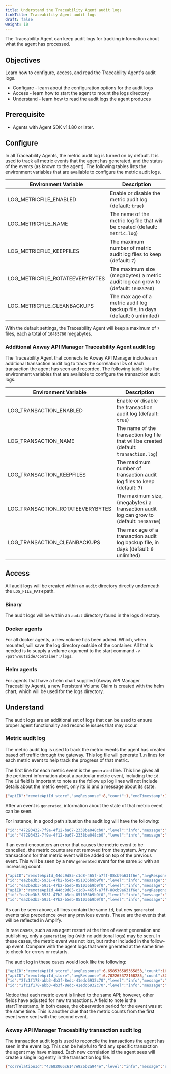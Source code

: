 ```yaml
---
title: Understand the Traceability Agent audit logs
linkTitle: Traceability Agent audit logs
draft: false
weight: 10
---
```

The Traceability Agent can keep audit logs for tracking information about what the agent has processed.

## Objectives

Learn how to configure, access, and read the Traceability Agent's audit logs.

* Configure - learn about the configuration options for the audit logs
* Access - learn how to start the agent to mount the logs directory
* Understand - learn how to read the audit logs the agent produces

## Prerequisite

* Agents with Agent SDK v1.1.80 or later.

## Configure

In all Traceability Agents, the metric audit log is turned on by default. It is used to track all metric events that the agent has generated, and the status of the events (as known to the agent). The following tables lists the environment variables that are available to configure the metric audit logs.

| Environment Variable            | Description                                                                         |
| ------------------------------- | ----------------------------------------------------------------------------------- |
| LOG_METRICFILE_ENABLED          | Enable or disable the metric audit log (default: `true`)                            |
| LOG_METRICFILE_NAME             | The name of the metric log file that will be created (default: `metric.log`)        |
| LOG_METRICFILE_KEEPFILES        | The maximum number of metric audit log files to keep (default: `7`)                 |
| LOG_METRICFILE_ROTATEEVERYBYTES | The maximum size (megabytes) a metric audit log can grow to (default: `10485760`) |
| LOG_METRICFILE_CLEANBACKUPS     | The max age of a metric audit log backup file, in days (default: `0` unlimited)     |

With the default settings, the Traceability Agent will keep a maximum of `7` files, each a total of `10485760` megabytes.

### Additional Axway API Manager Traceability Agent audit log

The Traceability Agent that connects to Axway API Manager includes an additional transaction audit log to track the correlation IDs of each transaction the agent has seen and recorded. The following table lists the environment variables that are available to configure the transaction audit logs.

| Environment Variable             | Description                                                                              |
| -------------------------------- | ---------------------------------------------------------------------------------------- |
| LOG_TRANSACTION_ENABLED          | Enable or disable the transaction audit log (default: `true`)                            |
| LOG_TRANSACTION_NAME             | The name of the transaction log file that will be created (default: `transaction.log`)   |
| LOG_TRANSACTION_KEEPFILES        | The maximum number of transaction audit log files to keep (default: `7`)                 |
| LOG_TRANSACTION_ROTATEEVERYBYTES | The maximum size, (megabytes) a transaction audit log can grow to (default: `10485760`) |
| LOG_TRANSACTION_CLEANBACKUPS     | The max age of a transaction audit log backup file, in days (default: `0` unlimited)     |

## Access

All audit logs will be created within an `audit` directory directly underneath the `LOG_FILE_PATH` path.

### Binary

The audit logs will be within an `audit` directory found in the logs directory.

### Docker agents

For all docker agents, a new volume has been added. Which, when mounted, will save the log directory outside of the container. All that is needed is to supply a volume argument to the start command `-v /path/outside/container:/logs`.

### Helm agents

For agents that have a helm chart supplied (Axway API Manager Traceability Agent), a new Persistent Volume Claim is created with the helm chart, which will be used for the logs directory.

## Understand

The audit logs are an additional set of logs that can be used to ensure proper agent functionality and reconcile issues that may occur.

### Metric audit log

The metric audit log is used to track the metric events the agent has created based off traffic through the gateway. This log file will generate 1..n lines for each metric event to help track the progress of that metric.

The first line for each metric event is the `generated` line. This line gives all the pertinent information about a particular metric event, including the `id`. The `id` field is important to note as the follow up log lines will not include details about the metric event, only its id and a message about its state.

```bash
{"apiID":"remoteApiId_store","avgResponse":8,"count":1,"endTimestamp":1713556832244,"id":"47293432-7f9a-4f12-ba67-2338be048cb0","level":"info","maxResponse":8,"message":"generated","minResponse":8,"startTimestamp":1713556375134,"status":"403","time":"2024-04-19T20:00:32Z"}
```

After an event is `generated`, information about the state of that metric event can be seen.

For instance, in a good path situation the audit log will have the following:

```bash
{"id":"47293432-7f9a-4f12-ba67-2338be048cb0","level":"info","message":"publishing","time":"2024-04-19T20:00:32Z"}
{"id":"47293432-7f9a-4f12-ba67-2338be048cb0","level":"info","message":"published","time":"2024-04-19T20:00:32Z"}
```

If an event encounters an error that causes the metric event to be cancelled, the metric counts are not removed from the system. Any new transactions for that metric event will be added on top of the previous event. This will be seen by a new `generated` event for the same `id` with an increasing count.

```bash
{"apiID":"remoteApiId_44dc9d85-c1d8-465f-a7ff-88cb9a631f6e","avgResponse":1318,"count":40,"endTimestamp":1712933224025,"id":"ea2be3b3-5931-47b2-b5eb-851036b9b9f0","level":"info","maxResponse":1318,"message":"generated","minResponse":1318,"startTimestamp":1712932910655,"status":"200","time":"2024-04-12T07:47:04-07:00"}
{"id":"ea2be3b3-5931-47b2-b5eb-851036b9b9f0","level":"info","message":"publishing","time":"2024-04-12T07:47:35-07:00"}
{"id":"ea2be3b3-5931-47b2-b5eb-851036b9b9f0","level":"info","message":"event cancelled, counts added at next publish","time":"2024-04-12T07:47:35-07:00"}
{"apiID":"remoteApiId_44dc9d85-c1d8-465f-a7ff-88cb9a631f6e","avgResponse":1318,"count":100,"endTimestamp":1712933652207,"id":"ea2be3b3-5931-47b2-b5eb-851036b9b9f0","level":"info","maxResponse":1318,"message":"generated","minResponse":1318,"startTimestamp":1712932910655,"status":"200","time":"2024-04-12T07:54:12-07:00"}
{"id":"ea2be3b3-5931-47b2-b5eb-851036b9b9f0","level":"info","message":"publishing","time":"2024-04-12T07:54:24-07:00"}
{"id":"ea2be3b3-5931-47b2-b5eb-851036b9b9f0","level":"info","message":"published","time":"2024-04-12T07:54:25-07:00"}
```

As can be seen above, all lines contain the same `id`, but new `generated` events take precedence over any previous events. These are the events that will be reflected in Amplify.

In rare cases, such as an agent restart at the time of event generation and publishing, only a `generating` log (with no additional logs) may be seen. In these cases, the metric event was not lost, but rather included in the follow-up event. Compare with the agent logs that were gnerated at the same time to check for errors or restarts.

The audit log in these cases would look like the following:

```bash
{"apiID":"remoteApiId_store","avgResponse":6.658536585365853,"count":164,"endTimestamp":1713564740997,"id":"286639d4-af0b-4bd9-8912-71a8cb99dccd","level":"info","maxResponse":9,"message":"generated","minResponse":6,"startTimestamp":1713558936461,"status":"403","time":"2024-04-19T22:12:20Z"}
{"apiID":"remoteApiId_store","avgResponse":6.702265372168285,"count":309,"endTimestamp":1713565867138,"id":"2fc1f178-abb3-4b3f-8edc-41edc6932c70","level":"info","maxResponse":17,"message":"generated","minResponse":6,"startTimestamp":1713558936461,"status":"403","time":"2024-04-19T22:31:07Z"}
{"id":"2fc1f178-abb3-4b3f-8edc-41edc6932c70","level":"info","message":"publishing","time":"2024-04-19T22:31:07Z"}
{"id":"2fc1f178-abb3-4b3f-8edc-41edc6932c70","level":"info","message":"published","time":"2024-04-19T22:31:08Z"}
```

Notice that each metric event is linked to the same API; however, other fields have adjusted for new transactions. A field to note is the startTimestamp. In both cases, the observation period for the event was at the same time. This is another clue that the metric counts from the first event were sent with the second event.

### Axway API Manager Traceability transaction audit log

The transaction audit log is used to reconcile the transactions the agent has seen in the event log. This can be helpful to find any specific transaction the agent may have missed. Each new correlation id the agent sees will create a single log entry in the transaction log file.

```bash
{"correlationId":"43682066c6147e926b2a944e","level":"info","message":"recorded","time":"2024-04-18T00:24:37Z"}
```
